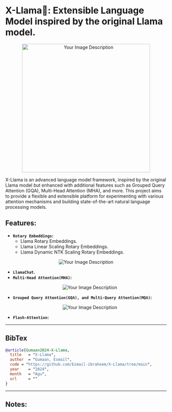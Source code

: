 # X-Llama🦙: Extensible Language Model inspired by the original Llama model.
 
<p align="center">
  <img src="https://github.com/Esmail-ibraheem/FeedbackTransformer/blob/main/llama2.jpg" alt="Your Image Description" width="400" height=400">
</p>


X-Llama is an advanced language model framework, inspired by the original Llama model but enhanced with additional features such as Grouped Query Attention (GQA), Multi-Head Attention (MHA), and more. This project aims to provide a flexible and extensible platform for experimenting with various attention mechanisms and building state-of-the-art natural language processing models.

## Features:
- **`Rotary Embeddings`:**
   - Llama Rotary Embeddings.
   - Llama Linear Scaling Rotary Embeddings.
   - Llama Dynamic NTK Scaling Rotary Embeddings.
<p align="center">
  <img src="https://github.com/Esmail-ibraheem/X-Llama/blob/main/images/RoPE.png" alt="Your Image Description">
</p>

- **`LlamaChat`.**
- **`Multi-Head Attention(MHA)`:**
  <p align="center">
  <img src="https://github.com/Esmail-ibraheem/X-Llama/blob/main/images/MHA.png" alt="Your Image Description">
</p>

- **`Grouped Query Attention(GQA), and Multi-Query Attention(MQA)`:**
    <p align="center">
  <img src="https://github.com/Esmail-ibraheem/X-Llama/blob/main/images/GQA.png" alt="Your Image Description">
</p>


- **`Flash-Attention`:**

---

## BibTex
```BibTex
@article{Gumaan2024-X-Llama,
  title   = "X-Llama",
  author  = "Gumaan, Esmail",
  code = "https://github.com/Esmail-ibraheem/X-Llama/tree/main",
  year    = "2024",
  month   = "Agu",
  url     = ""
}

```
---
## Notes:
